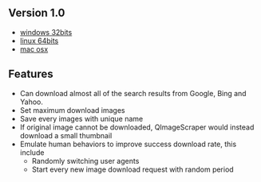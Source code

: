 Version 1.0
------------

- [windows 32bits]()
- [linux 64bits]()
- [mac osx]()

Features
------------

- Can download almost all of the search results from Google, Bing and Yahoo. 
- Set maximum download images
- Save every images with unique name
- If original image cannot be downloaded, QImageScraper would instead download a small thumbnail
- Emulate human behaviors to improve success download rate, this include
  * Randomly switching user agents
  * Start every new image download request with random period  
